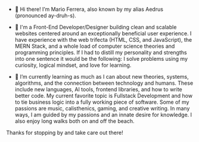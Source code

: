 - 👋 Hi there! I’m Mario Ferrera, also known by my alias Aedrus (pronounced ay-druh-s).

- 👀 I'm a Front-End Developer/Designer building clean and scalable websites centered around an exceptionally beneficial user experience. I have experience with the web trifecta (HTML, CSS, and JavaScript), the MERN Stack, and a whole load of computer science theories and programming principles. If I had to distill my personality and strengths into one sentence it would be the following: I solve problems using my curiosity, logical mindset, and love for learning.

- 🌱 I’m currently learning as much as I can about new theories, systems, algorithms, and the connection between technology and humans. These include new languages, AI tools, frontend libraries, and how to write better code. My current favorite topic is Fullstack Development and how to tie business logic into a fully working piece of software. Some of my passions are music, calisthenics, gaming, and creative writing. In many ways, I am guided by my passions and an innate desire for knowledge. I also enjoy long walks both on and off the beach.

Thanks for stopping by and take care out there!
